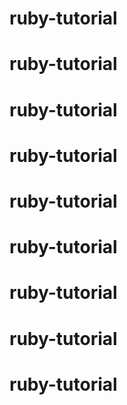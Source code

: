 # ruby-tutorial
# ruby-tutorial
# ruby-tutorial
# ruby-tutorial
# ruby-tutorial
# ruby-tutorial
# ruby-tutorial
# ruby-tutorial
# ruby-tutorial
